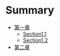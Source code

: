 # Summary

* [第一章](chapter1/README.md)
  * [Section1.1](chapter1/section1.1.md)
  * [Section1.2](chapter1/section1.2.md)
* [第二章](chapter2/README.md)
